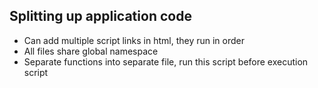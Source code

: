 ## Splitting up application code

- Can add multiple script links in html, they run in order
- All files share global namespace
- Separate functions into separate file, run this script before execution script
